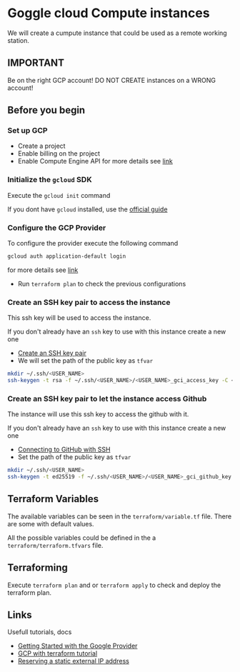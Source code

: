 # Goggle cloud Compute instances

We will create a cumpute instance that could be used as a remote working station.

## IMPORTANT

Be on the right GCP account!
DO NOT CREATE instances on a WRONG account!

## Before you begin

### Set up GCP

- Create a project
- Enable billing on the project
- Enable Compute Engine API
  for more details see [link](https://learn.hashicorp.com/tutorials/terraform/google-cloud-platform-build?in=terraform/gcp-get-started#set-up-gcp)

### Initialize the `gcloud` SDK

Execute the `gcloud init` command

If you dont have `gcloud` installed, use the [official guide](https://cloud.google.com/sdk/docs/install#installation_instructions)

### Configure the GCP Provider

To configure the provider execute the following command

```bash
gcloud auth application-default login
```

for more details see [link](https://registry.terraform.io/providers/hashicorp/google/latest/docs/guides/getting_started#configuring-the-provider)

- Run `terraform plan` to check the previous configurations

### Create an SSH key pair to access the instance

This ssh key will be used to access the instance.

If you don't already have an `ssh` key to use with this instance create a new one

- [Create an SSH key pair](https://cloud.google.com/compute/docs/connect/create-ssh-keys)
- We will set the path of the public key as `tfvar`

```bash
mkdir ~/.ssh/<USER_NAME>
ssh-keygen -t rsa -f ~/.ssh/<USER_NAME>/<USER_NAME>_gci_access_key -C <USER_NAME> -b 2048
```

### Create an SSH key pair to let the instance access Github

The instance will use this ssh key to access the github with it.

If you don't already have an `ssh` key to use with this instance create a new one

- [Connecting to GitHub with SSH](https://docs.github.com/en/authentication/connecting-to-github-with-ssh/about-ssh)
- Set the path of the public key as `tfvar`

```bash
mkdir ~/.ssh/<USER_NAME>
ssh-keygen -t ed25519 -f ~/.ssh/<USER_NAME>/<USER_NAME>_gci_github_key -C "<USER_NAME>@example.com"
```

## Terraform Variables

The available variables can be seen in the `terraform/variable.tf` file. There are some with default values.

All the possible variables could be defined in the a `terraform/terraform.tfvars` file.

## Terraforming

Execute `terraform plan` and or `terraform apply` to check and deploy the terraform plan.

## Links

Usefull tutorials, docs

- [Getting Started with the Google Provider](https://registry.terraform.io/providers/hashicorp/google/latest/docs/guides/getting_started#configuring-the-provider)
- [GCP with terraform tutorial](https://cloud.google.com/community/tutorials/getting-started-on-gcp-with-terraform)
- [Reserving a static external IP address ](https://cloud.google.com/compute/docs/ip-addresses/reserve-static-external-ip-address)
